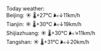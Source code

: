 Today weather:  
Beijing: ☀️   🌡️+27°C 🌬️↓11km/h  
Tianjin: ☀️   🌡️+30°C 🌬️↓19km/h  
Shijiazhuang: ☀️   🌡️+30°C 🌬️↘11km/h  
Tangshan: ☀️   🌡️+31°C 🌬️↓20km/h  
